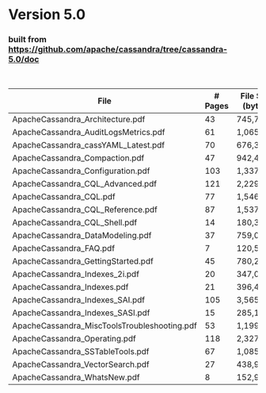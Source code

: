 # Version 5.0
### built from https://github.com/apache/cassandra/tree/cassandra-5.0/doc

<br>

| File                                         | # Pages | File Size (bytes) |
|----------------------------------------------|---------|-------------------|
| ApacheCassandra_Architecture.pdf             |    43   |       745,725     |
| ApacheCassandra_AuditLogsMetrics.pdf         |    61   |     1,065,798     |
| ApacheCassandra_cassYAML_Latest.pdf          |    70   |       676,393     |
| ApacheCassandra_Compaction.pdf               |    47   |       942,404     |
| ApacheCassandra_Configuration.pdf            |   103   |     1,337,560     |
| ApacheCassandra_CQL_Advanced.pdf             |   121   |     2,229,146     |
| ApacheCassandra_CQL.pdf                      |    77   |     1,546,628     |
| ApacheCassandra_CQL_Reference.pdf            |    87   |     1,537,381     |
| ApacheCassandra_CQL_Shell.pdf                |    14   |       180,365     |
| ApacheCassandra_DataModeling.pdf             |    37   |       759,067     |
| ApacheCassandra_FAQ.pdf                      |     7   |       120,534     |
| ApacheCassandra_GettingStarted.pdf           |    45   |       780,242     |
| ApacheCassandra_Indexes_2i.pdf               |    20   |       347,053     |
| ApacheCassandra_Indexes.pdf                  |    21   |       396,447     |
| ApacheCassandra_Indexes_SAI.pdf              |   105   |     3,565,183     |
| ApacheCassandra_Indexes_SASI.pdf             |    15   |       285,101     |
| ApacheCassandra_MiscToolsTroubleshooting.pdf |    53   |     1,199,462     |
| ApacheCassandra_Operating.pdf                |   118   |     2,327,334     |
| ApacheCassandra_SSTableTools.pdf             |    67   |     1,085,957     |
| ApacheCassandra_VectorSearch.pdf             |    27   |       438,987     |
| ApacheCassandra_WhatsNew.pdf                 |     8   |       152,912     |
